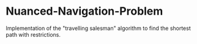 # Nuanced-Navigation-Problem
Implementation of the "travelling salesman" algorithm to find the shortest path with restrictions.

